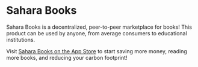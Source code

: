 # Sahara Books

Sahara Books is a decentralized, peer-to-peer marketplace for books! This product can be used by anyone, from average consumers to educational institutions. 

Visit [Sahara Books on the App Store](https://apps.apple.com/us/app/sahara-books/id1523145664) to start saving more money, reading more books, and reducing your carbon footprint!
